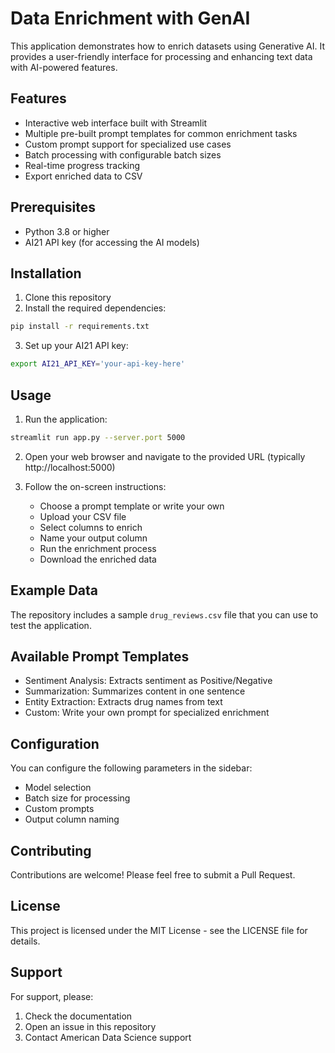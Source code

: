 # Data Enrichment with GenAI

This application demonstrates how to enrich datasets using Generative AI. It provides a user-friendly interface for processing and enhancing text data with AI-powered features.

## Features

- Interactive web interface built with Streamlit
- Multiple pre-built prompt templates for common enrichment tasks
- Custom prompt support for specialized use cases
- Batch processing with configurable batch sizes
- Real-time progress tracking
- Export enriched data to CSV

## Prerequisites

- Python 3.8 or higher
- AI21 API key (for accessing the AI models)

## Installation

1. Clone this repository
2. Install the required dependencies:
```bash
pip install -r requirements.txt
```

3. Set up your AI21 API key:
```bash
export AI21_API_KEY='your-api-key-here'
```

## Usage

1. Run the application:
```bash
streamlit run app.py --server.port 5000
```

2. Open your web browser and navigate to the provided URL (typically http://localhost:5000)

3. Follow the on-screen instructions:
   - Choose a prompt template or write your own
   - Upload your CSV file
   - Select columns to enrich
   - Name your output column
   - Run the enrichment process
   - Download the enriched data

## Example Data

The repository includes a sample `drug_reviews.csv` file that you can use to test the application.

## Available Prompt Templates

- Sentiment Analysis: Extracts sentiment as Positive/Negative
- Summarization: Summarizes content in one sentence
- Entity Extraction: Extracts drug names from text
- Custom: Write your own prompt for specialized enrichment

## Configuration

You can configure the following parameters in the sidebar:
- Model selection
- Batch size for processing
- Custom prompts
- Output column naming

## Contributing

Contributions are welcome! Please feel free to submit a Pull Request.

## License

This project is licensed under the MIT License - see the LICENSE file for details.

## Support

For support, please:
1. Check the documentation
2. Open an issue in this repository
3. Contact American Data Science support 